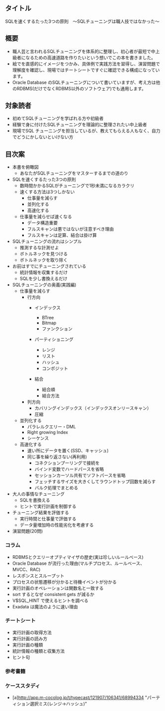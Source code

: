 ## タイトル
SQLを速くするたった3つの原則　～SQLチューニングは職人技ではなかった～

## 概要
- 職人芸と言われるSQLチューニングを体系的に整理し、初心者が最短で中上級者になるための高速道路を作りたいという想いでこの本を書きました。
- 絵でを直感的にイメージをつかみ、具体例で実践方法を習得し、演習問題で理解度を確認し、現場ではチートシートですぐに確認できる構成になっています。
- Oracle Database のSQLチューニングについて書いていますが、考え方は他のRDBMS(だけでなくRDBMS以外のソフトウェア)でも通用します。

## 対象読者
- 初めてSQLチューニングを学ばれる方や初級者
- 経験で身に付けたSQLチューニングを理論的に整理されたい中上級者
- 現場でSQL チューニングを担当しているが、教えてもらえる人もなく、自力でどうにかしないといけない方

## 目次案
- 本書を俯瞰図
	- あなたがSQLチューニングをマスターするまでの道のり
- SQLを速くするたった3つの原則
	- 数時間かかるSQLがチューニングで1秒未満になるカラクリ
	- 速くする方法は3つしかない
		- 仕事量を減らす
		- 並列化する
		- 高速化する
	- 仕事量を減らせば速くなる
		- データ構造重要
		- フルスキャンは悪ではないが注意すべき理由
		- フルスキャンは足算、結合は掛け算
- SQLチューニングの流れはシンプル
	- 推測するな計測せよ
	- ボトルネックを見つける
	- ボトルネックを取り除く
- お前はすでにチューニングされている
	- 統計情報を収集するだけ
	- SQLを少し書換えるだけ
- SQLチューニングの奥義(実践編)
	- 仕事量を減らす
		- 行方向
			- インデックス
				- BTree
				- Bitmap
				- ファンクション
			- パーティショニング
				- レンジ
				- リスト
				- ハッシュ
				- コンポジット

			- 結合
				- 結合順
				- 結合方法
		- 列方向
			- カバリングインデックス（インデックスオンリースキャン）
			- 圧縮
	- 並列化する
		- パラレルクエリー・DML
		- Right growing Index
		- シーケンス
	- 高速化する
		- 速い所にデータを置く(SSD、キャッシュ)
		- 同じ事を繰り返さない(再利用)
			- コネクションプーリングで接続を
			- バインド変数でハードパースを省略
			- セッションカーソル共有でソフトパースを省略
			- フェッチするサイズを大きくしてラウンドトップ回数を減らす
			- バルク処理でまとめる
- 大人の事情なチューニング
	- SQLを書換える
	- ヒントで実行計画を制御する
- チューニング結果を評価する
	- 実行時間と仕事量で評価する
	- データ量増加時の性能劣化を考慮する
- 演習問題(20問)

### コラム
- RDBMSとクエリーオプティマイザの歴史(実は珍しいルールベース)
- Oracle Database が流行った理由(マルチプロセス、ルールベース、MVCC、RAC)
- レスポンスとスループット
- プロセスの状態遷移が分かると待機イベントが分かる
- 実行計画のオペレーションは関数名と一致する
- sort するとなぜ consistent gets が減るか
- V$SQL_HINT で使えるヒントを調べる
- Exadata は魔法のように速い理由

### チートシート
- 実行計画の取得方法
- 実行計画の読み方
- 実行計画の種類
- 統計情報の種類と収集方法
- ヒント句


### 参考書籍

### ケーススタディ
- [a]http://app.m-cocolog.jp/t/typecast/121907/106341/68994334 "パーティション選択ミス(レンジ→ハッシュ)"
